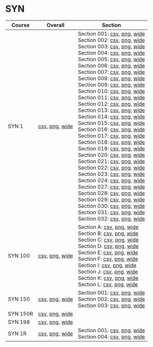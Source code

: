 # SYN

| Course | Overall | Section |
| ------ | ------- | ------- |
| SYN 1 | [csv](https://github.com/UCSD-Historical-Enrollment-Data/2024Spring/blob/main/overall/SYN%201.csv), [png](https://raw.githubusercontent.com/UCSD-Historical-Enrollment-Data/2024Spring/main/plot_overall/SYN%201.png), [wide](https://raw.githubusercontent.com/UCSD-Historical-Enrollment-Data/2024Spring/main/plot_overall_wide/SYN%201.png) | Section 001: [csv](https://github.com/UCSD-Historical-Enrollment-Data/2024Spring/blob/main/section/SYN%201_001.csv), [png](https://raw.githubusercontent.com/UCSD-Historical-Enrollment-Data/2024Spring/main/plot_section/SYN%201_001.png), [wide](https://raw.githubusercontent.com/UCSD-Historical-Enrollment-Data/2024Spring/main/plot_section_wide/SYN%201_001.png)<br>Section 002: [csv](https://github.com/UCSD-Historical-Enrollment-Data/2024Spring/blob/main/section/SYN%201_002.csv), [png](https://raw.githubusercontent.com/UCSD-Historical-Enrollment-Data/2024Spring/main/plot_section/SYN%201_002.png), [wide](https://raw.githubusercontent.com/UCSD-Historical-Enrollment-Data/2024Spring/main/plot_section_wide/SYN%201_002.png)<br>Section 003: [csv](https://github.com/UCSD-Historical-Enrollment-Data/2024Spring/blob/main/section/SYN%201_003.csv), [png](https://raw.githubusercontent.com/UCSD-Historical-Enrollment-Data/2024Spring/main/plot_section/SYN%201_003.png), [wide](https://raw.githubusercontent.com/UCSD-Historical-Enrollment-Data/2024Spring/main/plot_section_wide/SYN%201_003.png)<br>Section 004: [csv](https://github.com/UCSD-Historical-Enrollment-Data/2024Spring/blob/main/section/SYN%201_004.csv), [png](https://raw.githubusercontent.com/UCSD-Historical-Enrollment-Data/2024Spring/main/plot_section/SYN%201_004.png), [wide](https://raw.githubusercontent.com/UCSD-Historical-Enrollment-Data/2024Spring/main/plot_section_wide/SYN%201_004.png)<br>Section 005: [csv](https://github.com/UCSD-Historical-Enrollment-Data/2024Spring/blob/main/section/SYN%201_005.csv), [png](https://raw.githubusercontent.com/UCSD-Historical-Enrollment-Data/2024Spring/main/plot_section/SYN%201_005.png), [wide](https://raw.githubusercontent.com/UCSD-Historical-Enrollment-Data/2024Spring/main/plot_section_wide/SYN%201_005.png)<br>Section 006: [csv](https://github.com/UCSD-Historical-Enrollment-Data/2024Spring/blob/main/section/SYN%201_006.csv), [png](https://raw.githubusercontent.com/UCSD-Historical-Enrollment-Data/2024Spring/main/plot_section/SYN%201_006.png), [wide](https://raw.githubusercontent.com/UCSD-Historical-Enrollment-Data/2024Spring/main/plot_section_wide/SYN%201_006.png)<br>Section 007: [csv](https://github.com/UCSD-Historical-Enrollment-Data/2024Spring/blob/main/section/SYN%201_007.csv), [png](https://raw.githubusercontent.com/UCSD-Historical-Enrollment-Data/2024Spring/main/plot_section/SYN%201_007.png), [wide](https://raw.githubusercontent.com/UCSD-Historical-Enrollment-Data/2024Spring/main/plot_section_wide/SYN%201_007.png)<br>Section 008: [csv](https://github.com/UCSD-Historical-Enrollment-Data/2024Spring/blob/main/section/SYN%201_008.csv), [png](https://raw.githubusercontent.com/UCSD-Historical-Enrollment-Data/2024Spring/main/plot_section/SYN%201_008.png), [wide](https://raw.githubusercontent.com/UCSD-Historical-Enrollment-Data/2024Spring/main/plot_section_wide/SYN%201_008.png)<br>Section 009: [csv](https://github.com/UCSD-Historical-Enrollment-Data/2024Spring/blob/main/section/SYN%201_009.csv), [png](https://raw.githubusercontent.com/UCSD-Historical-Enrollment-Data/2024Spring/main/plot_section/SYN%201_009.png), [wide](https://raw.githubusercontent.com/UCSD-Historical-Enrollment-Data/2024Spring/main/plot_section_wide/SYN%201_009.png)<br>Section 010: [csv](https://github.com/UCSD-Historical-Enrollment-Data/2024Spring/blob/main/section/SYN%201_010.csv), [png](https://raw.githubusercontent.com/UCSD-Historical-Enrollment-Data/2024Spring/main/plot_section/SYN%201_010.png), [wide](https://raw.githubusercontent.com/UCSD-Historical-Enrollment-Data/2024Spring/main/plot_section_wide/SYN%201_010.png)<br>Section 011: [csv](https://github.com/UCSD-Historical-Enrollment-Data/2024Spring/blob/main/section/SYN%201_011.csv), [png](https://raw.githubusercontent.com/UCSD-Historical-Enrollment-Data/2024Spring/main/plot_section/SYN%201_011.png), [wide](https://raw.githubusercontent.com/UCSD-Historical-Enrollment-Data/2024Spring/main/plot_section_wide/SYN%201_011.png)<br>Section 012: [csv](https://github.com/UCSD-Historical-Enrollment-Data/2024Spring/blob/main/section/SYN%201_012.csv), [png](https://raw.githubusercontent.com/UCSD-Historical-Enrollment-Data/2024Spring/main/plot_section/SYN%201_012.png), [wide](https://raw.githubusercontent.com/UCSD-Historical-Enrollment-Data/2024Spring/main/plot_section_wide/SYN%201_012.png)<br>Section 013: [csv](https://github.com/UCSD-Historical-Enrollment-Data/2024Spring/blob/main/section/SYN%201_013.csv), [png](https://raw.githubusercontent.com/UCSD-Historical-Enrollment-Data/2024Spring/main/plot_section/SYN%201_013.png), [wide](https://raw.githubusercontent.com/UCSD-Historical-Enrollment-Data/2024Spring/main/plot_section_wide/SYN%201_013.png)<br>Section 014: [csv](https://github.com/UCSD-Historical-Enrollment-Data/2024Spring/blob/main/section/SYN%201_014.csv), [png](https://raw.githubusercontent.com/UCSD-Historical-Enrollment-Data/2024Spring/main/plot_section/SYN%201_014.png), [wide](https://raw.githubusercontent.com/UCSD-Historical-Enrollment-Data/2024Spring/main/plot_section_wide/SYN%201_014.png)<br>Section 015: [csv](https://github.com/UCSD-Historical-Enrollment-Data/2024Spring/blob/main/section/SYN%201_015.csv), [png](https://raw.githubusercontent.com/UCSD-Historical-Enrollment-Data/2024Spring/main/plot_section/SYN%201_015.png), [wide](https://raw.githubusercontent.com/UCSD-Historical-Enrollment-Data/2024Spring/main/plot_section_wide/SYN%201_015.png)<br>Section 016: [csv](https://github.com/UCSD-Historical-Enrollment-Data/2024Spring/blob/main/section/SYN%201_016.csv), [png](https://raw.githubusercontent.com/UCSD-Historical-Enrollment-Data/2024Spring/main/plot_section/SYN%201_016.png), [wide](https://raw.githubusercontent.com/UCSD-Historical-Enrollment-Data/2024Spring/main/plot_section_wide/SYN%201_016.png)<br>Section 017: [csv](https://github.com/UCSD-Historical-Enrollment-Data/2024Spring/blob/main/section/SYN%201_017.csv), [png](https://raw.githubusercontent.com/UCSD-Historical-Enrollment-Data/2024Spring/main/plot_section/SYN%201_017.png), [wide](https://raw.githubusercontent.com/UCSD-Historical-Enrollment-Data/2024Spring/main/plot_section_wide/SYN%201_017.png)<br>Section 018: [csv](https://github.com/UCSD-Historical-Enrollment-Data/2024Spring/blob/main/section/SYN%201_018.csv), [png](https://raw.githubusercontent.com/UCSD-Historical-Enrollment-Data/2024Spring/main/plot_section/SYN%201_018.png), [wide](https://raw.githubusercontent.com/UCSD-Historical-Enrollment-Data/2024Spring/main/plot_section_wide/SYN%201_018.png)<br>Section 019: [csv](https://github.com/UCSD-Historical-Enrollment-Data/2024Spring/blob/main/section/SYN%201_019.csv), [png](https://raw.githubusercontent.com/UCSD-Historical-Enrollment-Data/2024Spring/main/plot_section/SYN%201_019.png), [wide](https://raw.githubusercontent.com/UCSD-Historical-Enrollment-Data/2024Spring/main/plot_section_wide/SYN%201_019.png)<br>Section 020: [csv](https://github.com/UCSD-Historical-Enrollment-Data/2024Spring/blob/main/section/SYN%201_020.csv), [png](https://raw.githubusercontent.com/UCSD-Historical-Enrollment-Data/2024Spring/main/plot_section/SYN%201_020.png), [wide](https://raw.githubusercontent.com/UCSD-Historical-Enrollment-Data/2024Spring/main/plot_section_wide/SYN%201_020.png)<br>Section 021: [csv](https://github.com/UCSD-Historical-Enrollment-Data/2024Spring/blob/main/section/SYN%201_021.csv), [png](https://raw.githubusercontent.com/UCSD-Historical-Enrollment-Data/2024Spring/main/plot_section/SYN%201_021.png), [wide](https://raw.githubusercontent.com/UCSD-Historical-Enrollment-Data/2024Spring/main/plot_section_wide/SYN%201_021.png)<br>Section 022: [csv](https://github.com/UCSD-Historical-Enrollment-Data/2024Spring/blob/main/section/SYN%201_022.csv), [png](https://raw.githubusercontent.com/UCSD-Historical-Enrollment-Data/2024Spring/main/plot_section/SYN%201_022.png), [wide](https://raw.githubusercontent.com/UCSD-Historical-Enrollment-Data/2024Spring/main/plot_section_wide/SYN%201_022.png)<br>Section 023: [csv](https://github.com/UCSD-Historical-Enrollment-Data/2024Spring/blob/main/section/SYN%201_023.csv), [png](https://raw.githubusercontent.com/UCSD-Historical-Enrollment-Data/2024Spring/main/plot_section/SYN%201_023.png), [wide](https://raw.githubusercontent.com/UCSD-Historical-Enrollment-Data/2024Spring/main/plot_section_wide/SYN%201_023.png)<br>Section 024: [csv](https://github.com/UCSD-Historical-Enrollment-Data/2024Spring/blob/main/section/SYN%201_024.csv), [png](https://raw.githubusercontent.com/UCSD-Historical-Enrollment-Data/2024Spring/main/plot_section/SYN%201_024.png), [wide](https://raw.githubusercontent.com/UCSD-Historical-Enrollment-Data/2024Spring/main/plot_section_wide/SYN%201_024.png)<br>Section 027: [csv](https://github.com/UCSD-Historical-Enrollment-Data/2024Spring/blob/main/section/SYN%201_027.csv), [png](https://raw.githubusercontent.com/UCSD-Historical-Enrollment-Data/2024Spring/main/plot_section/SYN%201_027.png), [wide](https://raw.githubusercontent.com/UCSD-Historical-Enrollment-Data/2024Spring/main/plot_section_wide/SYN%201_027.png)<br>Section 028: [csv](https://github.com/UCSD-Historical-Enrollment-Data/2024Spring/blob/main/section/SYN%201_028.csv), [png](https://raw.githubusercontent.com/UCSD-Historical-Enrollment-Data/2024Spring/main/plot_section/SYN%201_028.png), [wide](https://raw.githubusercontent.com/UCSD-Historical-Enrollment-Data/2024Spring/main/plot_section_wide/SYN%201_028.png)<br>Section 029: [csv](https://github.com/UCSD-Historical-Enrollment-Data/2024Spring/blob/main/section/SYN%201_029.csv), [png](https://raw.githubusercontent.com/UCSD-Historical-Enrollment-Data/2024Spring/main/plot_section/SYN%201_029.png), [wide](https://raw.githubusercontent.com/UCSD-Historical-Enrollment-Data/2024Spring/main/plot_section_wide/SYN%201_029.png)<br>Section 030: [csv](https://github.com/UCSD-Historical-Enrollment-Data/2024Spring/blob/main/section/SYN%201_030.csv), [png](https://raw.githubusercontent.com/UCSD-Historical-Enrollment-Data/2024Spring/main/plot_section/SYN%201_030.png), [wide](https://raw.githubusercontent.com/UCSD-Historical-Enrollment-Data/2024Spring/main/plot_section_wide/SYN%201_030.png)<br>Section 031: [csv](https://github.com/UCSD-Historical-Enrollment-Data/2024Spring/blob/main/section/SYN%201_031.csv), [png](https://raw.githubusercontent.com/UCSD-Historical-Enrollment-Data/2024Spring/main/plot_section/SYN%201_031.png), [wide](https://raw.githubusercontent.com/UCSD-Historical-Enrollment-Data/2024Spring/main/plot_section_wide/SYN%201_031.png)<br>Section 032: [csv](https://github.com/UCSD-Historical-Enrollment-Data/2024Spring/blob/main/section/SYN%201_032.csv), [png](https://raw.githubusercontent.com/UCSD-Historical-Enrollment-Data/2024Spring/main/plot_section/SYN%201_032.png), [wide](https://raw.githubusercontent.com/UCSD-Historical-Enrollment-Data/2024Spring/main/plot_section_wide/SYN%201_032.png) |
| SYN 100 | [csv](https://github.com/UCSD-Historical-Enrollment-Data/2024Spring/blob/main/overall/SYN%20100.csv), [png](https://raw.githubusercontent.com/UCSD-Historical-Enrollment-Data/2024Spring/main/plot_overall/SYN%20100.png), [wide](https://raw.githubusercontent.com/UCSD-Historical-Enrollment-Data/2024Spring/main/plot_overall_wide/SYN%20100.png) | Section A: [csv](https://github.com/UCSD-Historical-Enrollment-Data/2024Spring/blob/main/section/SYN%20100_A.csv), [png](https://raw.githubusercontent.com/UCSD-Historical-Enrollment-Data/2024Spring/main/plot_section/SYN%20100_A.png), [wide](https://raw.githubusercontent.com/UCSD-Historical-Enrollment-Data/2024Spring/main/plot_section_wide/SYN%20100_A.png)<br>Section B: [csv](https://github.com/UCSD-Historical-Enrollment-Data/2024Spring/blob/main/section/SYN%20100_B.csv), [png](https://raw.githubusercontent.com/UCSD-Historical-Enrollment-Data/2024Spring/main/plot_section/SYN%20100_B.png), [wide](https://raw.githubusercontent.com/UCSD-Historical-Enrollment-Data/2024Spring/main/plot_section_wide/SYN%20100_B.png)<br>Section C: [csv](https://github.com/UCSD-Historical-Enrollment-Data/2024Spring/blob/main/section/SYN%20100_C.csv), [png](https://raw.githubusercontent.com/UCSD-Historical-Enrollment-Data/2024Spring/main/plot_section/SYN%20100_C.png), [wide](https://raw.githubusercontent.com/UCSD-Historical-Enrollment-Data/2024Spring/main/plot_section_wide/SYN%20100_C.png)<br>Section D: [csv](https://github.com/UCSD-Historical-Enrollment-Data/2024Spring/blob/main/section/SYN%20100_D.csv), [png](https://raw.githubusercontent.com/UCSD-Historical-Enrollment-Data/2024Spring/main/plot_section/SYN%20100_D.png), [wide](https://raw.githubusercontent.com/UCSD-Historical-Enrollment-Data/2024Spring/main/plot_section_wide/SYN%20100_D.png)<br>Section E: [csv](https://github.com/UCSD-Historical-Enrollment-Data/2024Spring/blob/main/section/SYN%20100_E.csv), [png](https://raw.githubusercontent.com/UCSD-Historical-Enrollment-Data/2024Spring/main/plot_section/SYN%20100_E.png), [wide](https://raw.githubusercontent.com/UCSD-Historical-Enrollment-Data/2024Spring/main/plot_section_wide/SYN%20100_E.png)<br>Section F: [csv](https://github.com/UCSD-Historical-Enrollment-Data/2024Spring/blob/main/section/SYN%20100_F.csv), [png](https://raw.githubusercontent.com/UCSD-Historical-Enrollment-Data/2024Spring/main/plot_section/SYN%20100_F.png), [wide](https://raw.githubusercontent.com/UCSD-Historical-Enrollment-Data/2024Spring/main/plot_section_wide/SYN%20100_F.png)<br>Section I: [csv](https://github.com/UCSD-Historical-Enrollment-Data/2024Spring/blob/main/section/SYN%20100_I.csv), [png](https://raw.githubusercontent.com/UCSD-Historical-Enrollment-Data/2024Spring/main/plot_section/SYN%20100_I.png), [wide](https://raw.githubusercontent.com/UCSD-Historical-Enrollment-Data/2024Spring/main/plot_section_wide/SYN%20100_I.png)<br>Section J: [csv](https://github.com/UCSD-Historical-Enrollment-Data/2024Spring/blob/main/section/SYN%20100_J.csv), [png](https://raw.githubusercontent.com/UCSD-Historical-Enrollment-Data/2024Spring/main/plot_section/SYN%20100_J.png), [wide](https://raw.githubusercontent.com/UCSD-Historical-Enrollment-Data/2024Spring/main/plot_section_wide/SYN%20100_J.png)<br>Section K: [csv](https://github.com/UCSD-Historical-Enrollment-Data/2024Spring/blob/main/section/SYN%20100_K.csv), [png](https://raw.githubusercontent.com/UCSD-Historical-Enrollment-Data/2024Spring/main/plot_section/SYN%20100_K.png), [wide](https://raw.githubusercontent.com/UCSD-Historical-Enrollment-Data/2024Spring/main/plot_section_wide/SYN%20100_K.png)<br>Section L: [csv](https://github.com/UCSD-Historical-Enrollment-Data/2024Spring/blob/main/section/SYN%20100_L.csv), [png](https://raw.githubusercontent.com/UCSD-Historical-Enrollment-Data/2024Spring/main/plot_section/SYN%20100_L.png), [wide](https://raw.githubusercontent.com/UCSD-Historical-Enrollment-Data/2024Spring/main/plot_section_wide/SYN%20100_L.png) |
| SYN 150 | [csv](https://github.com/UCSD-Historical-Enrollment-Data/2024Spring/blob/main/overall/SYN%20150.csv), [png](https://raw.githubusercontent.com/UCSD-Historical-Enrollment-Data/2024Spring/main/plot_overall/SYN%20150.png), [wide](https://raw.githubusercontent.com/UCSD-Historical-Enrollment-Data/2024Spring/main/plot_overall_wide/SYN%20150.png) | Section 001: [csv](https://github.com/UCSD-Historical-Enrollment-Data/2024Spring/blob/main/section/SYN%20150_001.csv), [png](https://raw.githubusercontent.com/UCSD-Historical-Enrollment-Data/2024Spring/main/plot_section/SYN%20150_001.png), [wide](https://raw.githubusercontent.com/UCSD-Historical-Enrollment-Data/2024Spring/main/plot_section_wide/SYN%20150_001.png)<br>Section 002: [csv](https://github.com/UCSD-Historical-Enrollment-Data/2024Spring/blob/main/section/SYN%20150_002.csv), [png](https://raw.githubusercontent.com/UCSD-Historical-Enrollment-Data/2024Spring/main/plot_section/SYN%20150_002.png), [wide](https://raw.githubusercontent.com/UCSD-Historical-Enrollment-Data/2024Spring/main/plot_section_wide/SYN%20150_002.png)<br>Section 003: [csv](https://github.com/UCSD-Historical-Enrollment-Data/2024Spring/blob/main/section/SYN%20150_003.csv), [png](https://raw.githubusercontent.com/UCSD-Historical-Enrollment-Data/2024Spring/main/plot_section/SYN%20150_003.png), [wide](https://raw.githubusercontent.com/UCSD-Historical-Enrollment-Data/2024Spring/main/plot_section_wide/SYN%20150_003.png) |
| SYN 150R | [csv](https://github.com/UCSD-Historical-Enrollment-Data/2024Spring/blob/main/overall/SYN%20150R.csv), [png](https://raw.githubusercontent.com/UCSD-Historical-Enrollment-Data/2024Spring/main/plot_overall/SYN%20150R.png), [wide](https://raw.githubusercontent.com/UCSD-Historical-Enrollment-Data/2024Spring/main/plot_overall_wide/SYN%20150R.png) |  |
| SYN 198 | [csv](https://github.com/UCSD-Historical-Enrollment-Data/2024Spring/blob/main/overall/SYN%20198.csv), [png](https://raw.githubusercontent.com/UCSD-Historical-Enrollment-Data/2024Spring/main/plot_overall/SYN%20198.png), [wide](https://raw.githubusercontent.com/UCSD-Historical-Enrollment-Data/2024Spring/main/plot_overall_wide/SYN%20198.png) |  |
| SYN 1R | [csv](https://github.com/UCSD-Historical-Enrollment-Data/2024Spring/blob/main/overall/SYN%201R.csv), [png](https://raw.githubusercontent.com/UCSD-Historical-Enrollment-Data/2024Spring/main/plot_overall/SYN%201R.png), [wide](https://raw.githubusercontent.com/UCSD-Historical-Enrollment-Data/2024Spring/main/plot_overall_wide/SYN%201R.png) | Section 001: [csv](https://github.com/UCSD-Historical-Enrollment-Data/2024Spring/blob/main/section/SYN%201R_001.csv), [png](https://raw.githubusercontent.com/UCSD-Historical-Enrollment-Data/2024Spring/main/plot_section/SYN%201R_001.png), [wide](https://raw.githubusercontent.com/UCSD-Historical-Enrollment-Data/2024Spring/main/plot_section_wide/SYN%201R_001.png)<br>Section 004: [csv](https://github.com/UCSD-Historical-Enrollment-Data/2024Spring/blob/main/section/SYN%201R_004.csv), [png](https://raw.githubusercontent.com/UCSD-Historical-Enrollment-Data/2024Spring/main/plot_section/SYN%201R_004.png), [wide](https://raw.githubusercontent.com/UCSD-Historical-Enrollment-Data/2024Spring/main/plot_section_wide/SYN%201R_004.png) |
